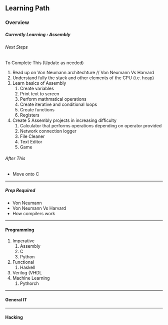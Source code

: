 Learning Path 
-------------
### Overview 
##### Currently Learning : Assembly 
###### Next Steps 
To Complete This (Update as needed)
1. Read up on Von Neumann architechture // Von Neumann Vs Harvard 
2. Understand fully the stack and other elements of the CPU (i.e. heap)
3. Learn basics of Assembly
   1. Create variables
   2. Print text to screen
   3. Perform mathmatical operations
   4. Create iterative and conditional loops
   5. Create functions
   6. Registers 
4. Create 5 Assembly projects in increasing difficulty
   1. Calculator that performs operations depending on operator provided
   2. Network connection logger
   3. File Cleaner
   4. Text Editor
   5. Game
###### After This 
* Move onto C 
---
##### Prep Required
* Von Neumann 
* Von Neumann Vs Harvard
* How compilers work
---
#### Programming 
1. Imperative
   1. Assembly
   2. C
   3. Python
2. Functional
   1. Haskell
3. Verilog (VHDL
4. Machine Learning
   1. Pythorch 
---
#### General IT  

---
#### Hacking

